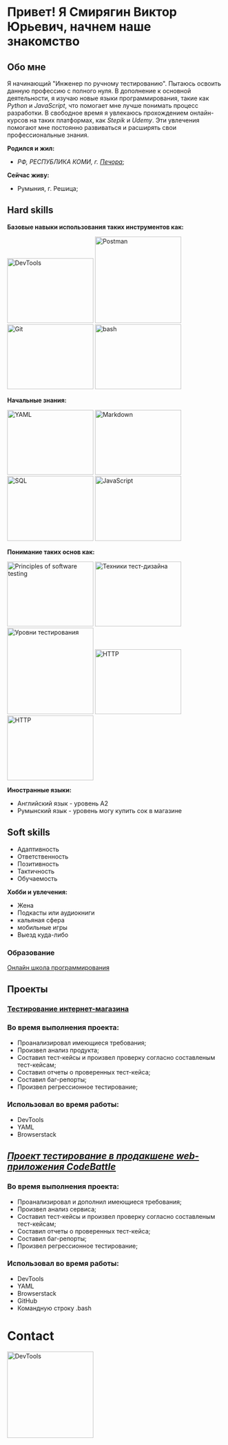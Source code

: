 # Привет! Я Смирягин Виктор Юрьевич, начнем наше знакомство

## Обо мне

Я начинающий "Инженер по ручному тестированию". Пытаюсь освоить данную профессию с полного нуля. В дополнение к основной деятельности, я изучаю новые языки программирования, такие как *Python* и *JavaScript*, что помогает мне лучше понимать процесс разработки. В свободное время я увлекаюсь прохождением онлайн-курсов на таких платформах, как *Stepik* и *Udemy*. Эти увлечения помогают мне постоянно развиваться и расширять свои профессиональные знания.

**Родился и жил:** 
- *РФ, РЕСПУБЛИКА КОМИ, г. [Печора](https://eho.tb.ru/pechora-komi-republic)*;

**Сейчас живу:**
- Румыния, г. Решица;

## Hard skills

**Базовые навыки использования таких инструментов как:**
 
 <img src="https://media.giphy.com/media/v1.Y2lkPTc5MGI3NjExNGJxNG93c2g0ZXdmbWxhd3lnOWN5M2hyN3Y5Zjgza2F4MWFxMm1qaCZlcD12MV9pbnRlcm5hbF9naWZfYnlfaWQmY3Q9Zw/pYm7AoJQAU2WEaYbGm/giphy.gif" width="200" height="150" alt="DevTools"></a> [](https://developer.chrome.com/docs/devtools/) <img src="https://media4.giphy.com/media/v1.Y2lkPTc5MGI3NjExMGUzNGt0dW81Y256a25taXdlZGh2NnBzeDgzeWV3YnZsZW9qbnlvaCZlcD12MV9pbnRlcm5hbF9naWZfYnlfaWQmY3Q9Zw/SDVYTimxoFjb3jNrCa/giphy.gif" width="200" height="200" alt="Postman"></a> [](https://www.postman.com/)  <img src="https://media.giphy.com/media/kH6CqYiquZawmU1HI6/giphy.gif" width="200" height="150" alt="Git"></a> [](https://git-scm.com/) <img src="https://media.giphy.com/media/v1.Y2lkPTc5MGI3NjExaXVsN2Rmazh1c3k2ZjFoMml6aTBldmtweWZmbGgyN2NieDZyOHptbiZlcD12MV9pbnRlcm5hbF9naWZfYnlfaWQmY3Q9Zw/jzfrXN8CKlFFc8ZqMl/giphy.gif" width="200" height="150" alt="bash"></a> [](https://www.gnu.org/software/bash/)

**Начальные знания:**

<img src="https://media.giphy.com/media/v1.Y2lkPTc5MGI3NjExYWM2eGFmYWpwejZlaW1lcTF4djh2Nmh4YWVwd3l4MWIzeTJiOHZ0aiZlcD12MV9pbnRlcm5hbF9naWZfYnlfaWQmY3Q9Zw/1mojRBWmxP3NFSpqD3/giphy.gif" width="200" height="150" alt="YAML"></a> [](https://yaml.org/)
<img src="https://media4.giphy.com/media/v1.Y2lkPTc5MGI3NjExN3RqcHMxZ2FsdXhicTR6a3p0dGlvMmtvdzd1YTBqdzQwcjR4ZjcxNSZlcD12MV9pbnRlcm5hbF9naWZfYnlfaWQmY3Q9Zw/jgyZKMOe3Eg3UcSr7T/giphy.gif" width="200" height="150" alt="Markdown"></a> [](https://www.markdownguide.org/)
<img src="https://media.giphy.com/media/v1.Y2lkPTc5MGI3NjExMm5saGduODN2djVkc3FoNWswdGw1MXU2bHBsaTI2cmJ2cm5zdXN0bSZlcD12MV9pbnRlcm5hbF9naWZfYnlfaWQmY3Q9Zw/C3Owc2NuVw7qCK4YWo/giphy.gif" width="200" height="150" alt="SQL"></a> [](https://www.sqltutorial.org/)<img src="https://media.giphy.com/media/ln7z2eWriiQAllfVcn/giphy.gif" width="200" height="150" alt="JavaScript"></a> [](https://developer.mozilla.org/en-US/docs/Web/JavaScript)

**Понимание таких основ как:**

 <img src="https://media.giphy.com/media/v1.Y2lkPTc5MGI3NjExbGwwbDZyeHM5aXJwNDV2YnRrNGhsNDFkd2J2ZmwxYm53bHh3Yzl0dSZlcD12MV9pbnRlcm5hbF9naWZfYnlfaWQmY3Q9Zw/WTL1cKpsqV7r1jXJGg/giphy.gif" width="200" height="150" alt="Principles of software testing">
<img src="https://media.giphy.com/media/v1.Y2lkPTc5MGI3NjExeHZid2RsbWhyMDkyZm9lZXptYWRwbTVjcnpmcnJubGxkamZ4bHBhZCZlcD12MV9pbnRlcm5hbF9naWZfYnlfaWQmY3Q9Zw/s8xihxy3xryJFVNN8h/giphy.gif" width="200" height="150" alt="Техники тест-дизайна">
<img src="https://media2.giphy.com/media/v1.Y2lkPTc5MGI3NjExbzUzNWNiemw3a2c5ZzE0aTZmbmExdHZtZmdqbWJkeXdqZGs3czJheiZlcD12MV9pbnRlcm5hbF9naWZfYnlfaWQmY3Q9Zw/wXGV6LuDyCOgmecegJ/giphy.gif" width="200" height="200" alt="Уровни тестирования">
<img src="https://media4.giphy.com/media/v1.Y2lkPTc5MGI3NjExejBtdG5mcWV1b3NxZHJ5YW52bWF0dDkwNTZ3bmwzc2IzengxZ3dwbiZlcD12MV9pbnRlcm5hbF9naWZfYnlfaWQmY3Q9Zw/aII1MqL55skdd1sdul/giphy.gif" width="200" height="150" alt="HTTP"></a>
<img src="https://media2.giphy.com/media/v1.Y2lkPTc5MGI3NjExd3NzZHlqdzFhajB1Yjhsb3BtamN1Y3llZmlrbHlwa2hjbWEwcDRtZSZlcD12MV9pbnRlcm5hbF9naWZfYnlfaWQmY3Q9Zw/aN3fE65ZEvqdYZjbeV/giphy.gif" width="200" height="150" alt="HTTP"></a>



**Иностранные языки:**
* Английский язык - уровень A2
* Румынский язык - уровень могу купить сок в магазине

## Soft skills
* Адаптивность
* Ответственность
* Позитивность
* Тактичность
* Обучаемость

**Хобби и увлечения:**
* Жена
* Подкасты или аудиокниги
* кальяная сфера
* мобильные игры
* Выезд куда-либо

### Образование 
[Онлайн школа программирования](https://ru.hexlet.io/u/victorsm)



## Проекты

### [Тестирование интернет-магазина](https://github.com/ViktorSmiryagin/qa-engineer-project-84)

### Во время выполнения проекта:
* Проанализировал имеющиеся требования;
* Произвел анализ продукта;
* Составил тест-кейсы и произвел проверку согласно составленым тест-кейсам;
* Составил отчеты о проверенных тест-кейса;
* Cоставил баг-репорты;
* Произвел регрессионное тестирование;

### Использовал во время работы:
* DevTools
* YAML
* Browserstack

## [*Проект тестирование в продакшене web-приложения CodeBattle*](https://github.com/ViktorSmiryagin/qa-engineer-project-85)
### Во время выполнения проекта:
* Проанализировал и дополнил имеющиеся требования;
* Произвел анализ сервиса;
* Составил тест-кейсы и произвел проверку согласно составленым тест-кейсам;
* Составил отчеты о проверенных тест-кейса;
* Cоставил баг-репорты;
* Произвел регрессионное тестирование;

### Использовал во время работы:
* DevTools
* YAML
* Browserstack    
* GitHub
* Командную строку .bash


# Contact
<a href="https://t.me/EA7Owner"><img src="https://media.giphy.com/media/v1.Y2lkPTc5MGI3NjExYzY2cTNvZmtocXZlZ3Zlbmx2MGlkM2tnM2N5MzM5MjBsMTA4bGVmYiZlcD12MV9pbnRlcm5hbF9naWZfYnlfaWQmY3Q9Zw/B37K3NPl4agREywDq8/giphy.gif" width="200" height="200" alt="DevTools"></a> [](https://t.me/EA7Owner)
